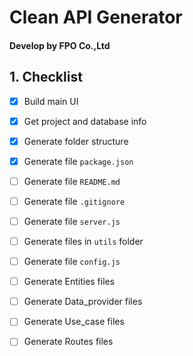 # Clean API Generator
#### Develop by FPO Co.,Ltd

## 1. Checklist
- [x] Build main UI
- [x] Get project and database info
- [x] Generate folder structure
- [x] Generate file `package.json`
- [ ] Generate file `README.md`
- [ ] Generate file `.gitignore`
- [ ] Generate file `server.js`
- [ ] Generate files in `utils` folder
- [ ] Generate file `config.js`
- [ ] Generate Entities files
- [ ] Generate Data_provider files
- [ ] Generate Use_case files
- [ ] Generate Routes files

